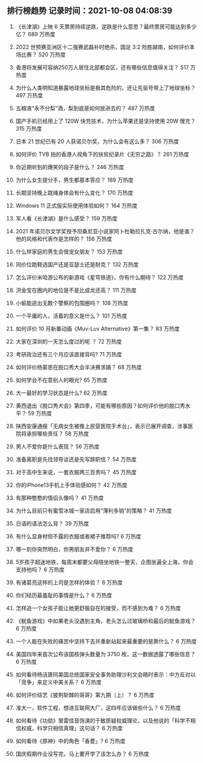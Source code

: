 
## 排行榜趋势 记录时间：2021-10-08 04:08:39
  
  1. 《长津湖》上映 6 天票房持续逆跌，逆跌是什么意思？最终票房可能达到多少亿？ 689 万热度
    
  2. 2022 世预赛亚洲区十二强赛武磊补时绝杀，国足 3:2 险胜越南，如何评价本场比赛？ 520 万热度
    
  3. 香港将发展可容纳250万人居住北部都会区，还有哪些信息值得关注？ 517 万热度
    
  4. 为什么人类明知道暴露地球坐标是极其危险的，还让先驱号带上了地球坐标？ 497 万热度
    
  5. 五粮液“永不分梨”酒，梨到底是如何放进去的？ 487 万热度
    
  6. 国产手机已经用上了 120W 快充技术，为什么苹果还是坚持使用 20W 慢充？ 315 万热度
    
  7. 日本 21 世纪已有 20 人获诺贝尔奖，为什么会有这么多？ 306 万热度
    
  8. 如何评价 TVB 拍的香港人视角下的扶贫纪录片《无穷之路》？ 261 万热度
    
  9. 你近期听到的爆笑的段子是什么？ 246 万热度
    
  10. 为什么女生提分手，男生都基本答应？ 189 万热度
    
  11. 长期坚持晚上跳绳身体会有什么变化？ 170 万热度
    
  12. Windows 11 正式版实际使用体验如何？ 164 万热度
    
  13. 军人看《长津湖》是什么感受？ 159 万热度
    
  14. 2021 年诺贝尔文学奖授予坦桑尼亚小说家阿卜杜勒拉扎克·古尔纳，他是谁？他的风格和代表作是怎样的？ 156 万热度
    
  15. 什么样家庭的男生会很宠女朋友？ 153 万热度
    
  16. 同价位跑鞋选国产还是亚瑟士还是耐克？ 132 万热度
    
  17. 怎么评价米哈游公布的新游戏《星穹铁道》，你有什么期待？ 122 万热度
    
  18. 洪金宝在圈内的地位是不是比成龙还高？ 111 万热度
    
  19. 小偷能逃出无数个警察的包围圈吗？ 108 万热度
    
  20. 一个平庸的人，活着的意义是什么？ 101 万热度
    
  21. 如何评价 10 月新番动画《Muv-Luv Alternative》第一集？ 83 万热度
    
  22. 大家在深圳的一天怎么度过的呢 ？ 72 万热度
    
  23. 考研政治还有三个月应该直接背吗? 71 万热度
    
  24. 如何评价杨蒙恩在脱口秀大会半决赛求婚？ 68 万热度
    
  25. 如何学会不在意别人的眼光? 65 万热度
    
  26. 大一最好的学习状态是什么? 62 万热度
    
  27. 黄西退出《脱口秀大会》第四季，可能有哪些原因？如何评价他的脱口秀水平？ 59 万热度
    
  28. 陕西安康通报「无病女生被推上民营医院手术台」，表示已展开调查，涉事医院将承担哪些责任？ 58 万热度
    
  29. 男人不爱你是什么表现？ 56 万热度
    
  30. 准备离职是先找领导谈还是先写辞职信？ 54 万热度
    
  31. 对于高中生来说，一套衣服两三百贵吗？ 45 万热度
    
  32. 你的iPhone13手机上手体验感如何？ 42 万热度
    
  33. 有那种憨憨的情侣头像吗？ 41 万热度
    
  34. 为什么目前只有蜜雪冰城一家店启用“薄利多销”的策略？ 41 万热度
    
  35. 日语的语法怎么背？ 39 万热度
    
  36. 有什么显身材但不露的衣服或者裙子推荐吗? 6 万热度
    
  37. 哪一刻你突然明白，你男朋友并不爱你？ 6 万热度
    
  38. 5岁孩子超迷地铁，每周末都要父母陪坐地铁一整天，企图坐遍全上海，你会支持他吗？ 6 万热度
    
  39. 有诸葛亮这样的上司是怎样的体验？ 6 万热度
    
  40. 你们经历最羞耻的事情是什么？ 6 万热度
    
  41. 怎样追一个女孩子能让她更舒服自在的接受，而不感到为难？ 6 万热度
    
  42. 《鱿鱼游戏》中如果老头没遇到主角，老头怎么过玻璃桥和最后的鱿鱼游戏？ 6 万热度
    
  43. 一个人能在失败的痛苦中坚持下去并重新站起来最重要的是靠什么？ 6 万热度
    
  44. 美国四年来首次公布该国核弹头数量为 3750 枚，这一数据透露了哪些信息？ 6 万热度
    
  45. 如何看待杨洁篪同美国总统国家安全事务助理沙利文会晤时表示：中方反对以「竞争」来定义中美关系？ 6 万热度
    
  46. 如何评价综艺《披荆斩棘的哥哥》第九期（上）？ 6 万热度
    
  47. 准大一，软件工程，想进互联网大厂，这四年应该做些什么？ 6 万热度
    
  48. 如何看待《功勋》里雷佳音饰演的于敏质疑权威理论，以及他说的「科学不相信权威，科学只相信真理」这句话？ 6 万热度
    
  49. 如何看待《原神》中的角色「香菱」? 6 万热度
    
  50. 国庆假期作业没写完，马上要开学了该怎么办？ 6 万热度
    